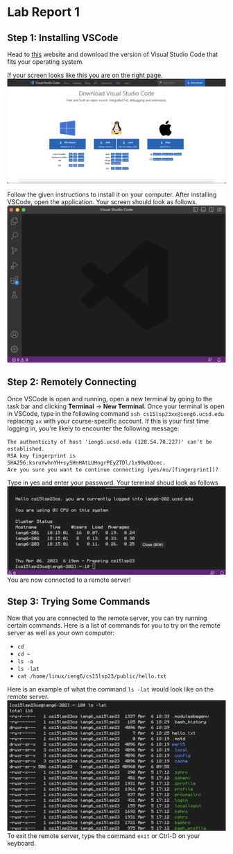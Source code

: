 # Lab Report 1

## Step 1: Installing VSCode

Head to [this](https://code.visualstudio.com/Download) website and download the version of Visual Studio Code that fits your operating system. 

If your screen looks like this you are on the right page. ![Image](download.png)

Follow the given instructions to install it on your computer. After installing VSCode, open the application. Your screen should look as follows. ![Image](vscode.png)

## Step 2: Remotely Connecting

Once VSCode is open and running, open a new terminal by going to the task bar and clicking **Terminal** -> **New Terminal**. Once your terminal is open in VSCode, type in the following command `ssh cs15lsp23xx@ieng6.ucsd.edu` replacing `xx` with your course-specific account.
If this is your first time logging in, you're likely to encounter the following message:
```
The authenticity of host 'ieng6.ucsd.edu (128.54.70.227)' can't be established.
RSA key fingerprint is SHA256:ksruYwhnYH+sySHnHAtLUHngrPEyZTDl/1x99wUQcec.
Are you sure you want to continue connecting (yes/no/[fingerprint])? 
```
Type in yes and enter your password. Your terminal shoud look as follows ![Image](loggedin.png)
You are now connected to a remote server!

## Step 3: Trying Some Commands

Now that you are connected to the remote server, you can try running certain commands. Here is a list of commands for you to try on the remote server as well as your own computer:
* `cd`
* `cd ~`
* `ls -a`
* `ls -lat`
* `cat /home/linux/ieng6/cs15lsp23/public/hello.txt`

Here is an example of what the command `ls -lat` would look like on the remote server. ![Image](command.png)
To exit the remote server, type the command `exit` or Ctrl-D on your keyboard.
